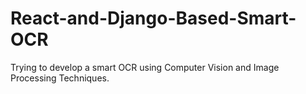 # React-and-Django-Based-Smart-OCR
Trying to develop a smart OCR using Computer Vision and Image Processing Techniques.  
